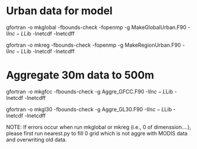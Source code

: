 # Urban data for model
gfortran -o mkglobal -fbounds-check -fopenmp -g MakeGlobalUrban.F90 -I$Inc -L$Lib -lnetcdf -lnetcdff

gfortran -o mkreg -fbounds-check -fopenmp -g MakeRegionUrban.F90 -I$Inc -L$Lib -lnetcdf -lnetcdff
# Aggregate 30m data to 500m
gfortran -o mkgfcc -fbounds-check -g Aggre_GFCC.F90 -I$Inc -L$Lib -lnetcdf -lnetcdff

gfortran -o mkgl30 -fbounds-check -g Aggre_GL30.F90 -I$Inc -L$Lib -lnetcdf -lnetcdff


NOTE:
If errors occur when run mkglobal or mkreg (i.e., 0 of dimenssion....), please first run nearest.py to fill 0 grid which
is not aggre with MODIS data and overwriting old data.
